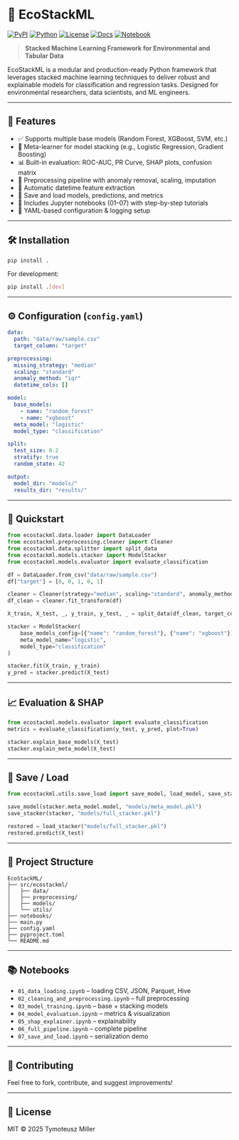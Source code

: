# 🌿 EcoStackML


[![PyPI](https://img.shields.io/pypi/v/ecostackml?color=green)](https://pypi.org/project/ecostackml/)
[![Python](https://img.shields.io/badge/Python-3.8+-blue.svg)](https://www.python.org/)
[![License](https://img.shields.io/github/license/TyMill/EcoStackML)](https://github.com/TyMill/EcoStackML/blob/main/LICENCE)
[![Docs](https://img.shields.io/badge/docs-MkDocs-blue)](https://tymill.github.io/EcoStackML/)
[![Notebook](https://img.shields.io/badge/Tutorial-Notebook-yellow)](https://github.com/TyMill/EcoStackML/tree/main/notebooks)


> **Stacked Machine Learning Framework for Environmental and Tabular Data**

EcoStackML is a modular and production-ready Python framework that leverages stacked machine learning techniques to deliver robust and explainable models for classification and regression tasks. Designed for environmental researchers, data scientists, and ML engineers.

---

## 🚀 Features

- ✅ Supports multiple base models (Random Forest, XGBoost, SVM, etc.)
- 🧠 Meta-learner for model stacking (e.g., Logistic Regression, Gradient Boosting)
- 📊 Built-in evaluation: ROC-AUC, PR Curve, SHAP plots, confusion matrix
- 🧽 Preprocessing pipeline with anomaly removal, scaling, imputation
- 📅 Automatic datetime feature extraction
- 💾 Save and load models, predictions, and metrics
- 📓 Includes Jupyter notebooks (01–07) with step-by-step tutorials
- 🔧 YAML-based configuration & logging setup

---

## 🛠 Installation

```bash
pip install .
```

For development:

```bash
pip install .[dev]
```

---

## ⚙️ Configuration (`config.yaml`)

```yaml
data:
  path: "data/raw/sample.csv"
  target_column: "target"

preprocessing:
  missing_strategy: "median"
  scaling: "standard"
  anomaly_method: "iqr"
  datetime_cols: []

model:
  base_models:
    - name: "random_forest"
    - name: "xgboost"
  meta_model: "logistic"
  model_type: "classification"

split:
  test_size: 0.2
  stratify: true
  random_state: 42

output:
  model_dir: "models/"
  results_dir: "results/"
```

---

## 🧪 Quickstart

```python
from ecostackml.data.loader import DataLoader
from ecostackml.preprocessing.cleaner import Cleaner
from ecostackml.data.splitter import split_data
from ecostackml.models.stacker import ModelStacker
from ecostackml.models.evaluator import evaluate_classification

df = DataLoader.from_csv("data/raw/sample.csv")
df["target"] = [0, 0, 1, 0, 1]

cleaner = Cleaner(strategy="median", scaling="standard", anomaly_method="iqr")
df_clean = cleaner.fit_transform(df)

X_train, X_test, _, y_train, y_test, _ = split_data(df_clean, target_column="target")

stacker = ModelStacker(
    base_models_config=[{"name": "random_forest"}, {"name": "xgboost"}],
    meta_model_name="logistic",
    model_type="classification"
)

stacker.fit(X_train, y_train)
y_pred = stacker.predict(X_test)
```

---

## 📈 Evaluation & SHAP

```python
from ecostackml.models.evaluator import evaluate_classification
metrics = evaluate_classification(y_test, y_pred, plot=True)

stacker.explain_base_models(X_test)
stacker.explain_meta_model(X_test)
```

---

## 💾 Save / Load

```python
from ecostackml.utils.save_load import save_model, load_model, save_stacker, load_stacker

save_model(stacker.meta_model.model, "models/meta_model.pkl")
save_stacker(stacker, "models/full_stacker.pkl")

restored = load_stacker("models/full_stacker.pkl")
restored.predict(X_test)
```

---

## 📁 Project Structure

```
EcoStackML/
├── src/ecostackml/
│   ├── data/
│   ├── preprocessing/
│   ├── models/
│   └── utils/
├── notebooks/
├── main.py
├── config.yaml
├── pyproject.toml
└── README.md
```

---

## 📚 Notebooks

- `01_data_loading.ipynb` – loading CSV, JSON, Parquet, Hive
- `02_cleaning_and_preprocessing.ipynb` – full preprocessing
- `03_model_training.ipynb` – base + stacking models
- `04_model_evaluation.ipynb` – metrics & visualization
- `05_shap_explainer.ipynb` – explainability
- `06_full_pipeline.ipynb` – complete pipeline
- `07_save_and_load.ipynb` – serialization demo

---

## 🤝 Contributing

Feel free to fork, contribute, and suggest improvements!

---

## 📜 License

MIT © 2025 Tymoteusz Miller

